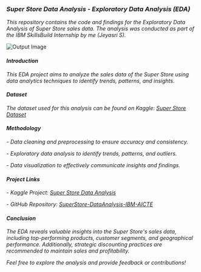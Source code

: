 ### ***Super Store Data Analysis - Exploratory Data Analysis (EDA)***

*This repository contains the code and findings for the Exploratory Data Analysis of Super Store sales data. The analysis was conducted as part of the IBM SkillsBuild Internship by me (Jeyasri S).*

![Output Image](https://github.com/jeyasri-senthil/SuperStore-DataAnalysis-IBM-AICTE/assets/108861190/632069dc-aa58-4b6a-806e-3f5411dfb94d)


#### ***Introduction***

*This EDA project aims to analyze the sales data of the Super Store using data analytics techniques to identify trends, patterns, and insights.*

#### ***Dataset***

*The dataset used for this analysis can be found on Kaggle:*
*[Super Store Dataset](https://www.kaggle.com/datasets/vivek468/superstore-dataset-final)*

#### ***Methodology***

*- Data cleaning and preprocessing to ensure accuracy and consistency.*

*- Exploratory data analysis to identify trends, patterns, and outliers.*

*- Data visualization to effectively communicate insights and findings.*

#### ***Project Links***

*- Kaggle Project: [Super Store Data Analysis](https://www.kaggle.com/code/jeyasrisenthil/super-store-analysis)*

*- GitHub Repository: [SuperStore-DataAnalysis-IBM-AICTE](https://github.com/jeyasri-senthil/SuperStore-DataAnalysis-IBM-AICTE)*

#### ***Conclusion***

*The EDA reveals valuable insights into the Super Store's sales data, including top-performing products, customer segments, and geographical performance. Additionally, strategic discounting practices are recommended to maintain sales and profitability.*

*Feel free to explore the analysis and provide feedback or contributions!*




